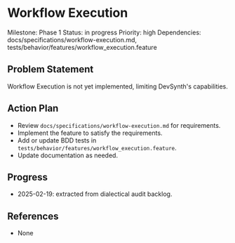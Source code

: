# Workflow Execution
Milestone: Phase 1
Status: in progress
Priority: high
Dependencies: docs/specifications/workflow-execution.md, tests/behavior/features/workflow_execution.feature

## Problem Statement
Workflow Execution is not yet implemented, limiting DevSynth's capabilities.


## Action Plan
- Review `docs/specifications/workflow-execution.md` for requirements.
- Implement the feature to satisfy the requirements.
- Add or update BDD tests in `tests/behavior/features/workflow_execution.feature`.
- Update documentation as needed.

## Progress
- 2025-02-19: extracted from dialectical audit backlog.

## References
- None

